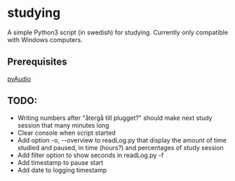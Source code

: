 # studying

A simple Python3 script (in swedish) for studying.
Currently only compatible with Windows computers.

## Prerequisites
[pyAudio](http://people.csail.mit.edu/hubert/pyaudio/#downloads)

## TODO:

- Writing numbers after "återgå till plugget?" should make next study session that many minutes long
- Clear console when script started
- Add option -o, --overview to readLog.py that display the amount of time studied and paused, in time (hours?) and percentages of study session
- Add filter option to show seconds in readLog.py -f
- Add timestamp to pause start
- Add date to logging timestamp